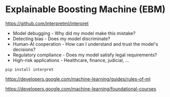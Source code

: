 # Explainable Boosting Machine (EBM)

https://github.com/interpretml/interpret

- Model debugging - Why did my model make this mistake?
- Detecting bias - Does my model discriminate?
- Human-AI cooperation - How can I understand and trust the model's decisions?
- Regulatory compliance - Does my model satisfy legal requirements?
- High-risk applications - Healthcare, finance, judicial, ...

```
pip install interpret
```

https://developers.google.com/machine-learning/guides/rules-of-ml

https://developers.google.com/machine-learning/foundational-courses
